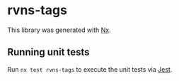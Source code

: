 # rvns-tags

This library was generated with [Nx](https://nx.dev).

## Running unit tests

Run `nx test rvns-tags` to execute the unit tests via [Jest](https://jestjs.io).
